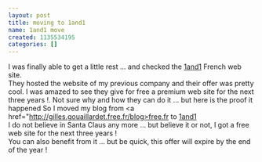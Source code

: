 ```yaml
---
layout: post
title: moving to 1and1
name: 1and1 move
created: 1135534195
categories: []
---
```

I was finally able to get a little rest ... and checked the <a href="http://www.1and1.fr">1and1</a> French web site.<br />
They hosted the website of my previous company and their offer was pretty cool. I was amazed to see they give for free
a premium web site for the next three years !. Not sure why and how they can do it ... but here is the proof it happened<!--break-->
So I moved my blog from <a href="http://gilles.gouaillardet.free.fr/blog>free.fr</a> to <a href="http://149176580.onlinehome.fr/blog">1and1</a><br />
I do not believe in Santa Claus any more ... but believe it or not, I got a free web site for the next three years !<br />
You can also benefit from it ... but be quick, this offer will expire by the end of the year !
